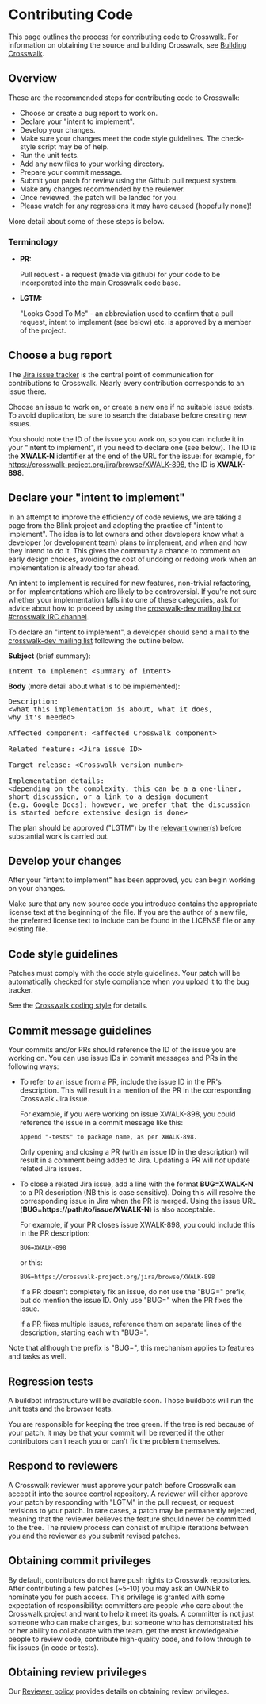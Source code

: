 # Contributing Code
This page outlines the process for contributing code to Crosswalk. For information on obtaining the source and building Crosswalk, see [Building Crosswalk](#contribute/building_crosswalk).

## Overview
These are the recommended steps for contributing code to Crosswalk:

* Choose or create a bug report to work on.
* Declare your "intent to implement".
* Develop your changes.
* Make sure your changes meet the code style guidelines. The check-style script may be of help.
* Run the unit tests.
* Add any new files to your working directory.
* Prepare your commit message.
* Submit your patch for review using the Github pull request system.
* Make any changes recommended by the reviewer.
* Once reviewed, the patch will be landed for you.
* Please watch for any regressions it may have caused (hopefully none)!

More detail about some of these steps is below.

### Terminology

*   **PR:**

    Pull request - a request (made via github) for your code to be incorporated into the main Crosswalk code base.

*   **LGTM:**

    "Looks Good To Me" - an abbreviation used to confirm that a pull request, intent to implement (see below) etc. is approved by a member of the project.

## Choose a bug report

The [Jira issue tracker](https://crosswalk-project.org/jira/) is the central point of communication for contributions to Crosswalk. Nearly every contribution corresponds to an issue there.

Choose an issue to work on, or create a new one if no suitable issue exists. To avoid duplication, be sure to search the database before creating new issues.

You should note the ID of the issue you work on, so you can include it in your "intent to implement", if you need to declare one (see below). The ID is the **XWALK-N** identifier at the end of the URL for the issue: for example, for https://crosswalk-project.org/jira/browse/XWALK-898, the ID is **XWALK-898**.

## Declare your "intent to implement"

In an attempt to improve the efficiency of code reviews, we are taking a page from the Blink project and adopting the practice of "intent to implement". The idea is to let owners and other developers know what a developer (or development team) plans to implement, and when and how they intend to do it. This gives the community a chance to comment on early design choices, avoiding the cost of undoing or redoing work when an implementation is already too far ahead.

An intent to implement is required for new features, non-trivial refactoring, or for implementations which are likely to be controversial. If you're not sure whether your implementation falls into one of these categories, ask for advice about how to proceed by using the [crosswalk-dev mailing list or #crosswalk IRC channel](#contribute/community).

To declare an "intent to implement", a developer should send a mail to the [crosswalk-dev mailing list](https://lists.crosswalk-project.org/mailman/listinfo/crosswalk-dev) following the outline below.

**Subject** (brief summary):

<pre>
Intent to Implement &lt;summary of intent&gt;
</pre>

**Body** (more detail about what is to be implemented):

<pre>
Description:
&lt;what this implementation is about, what it does,
why it's needed&gt;

Affected component: &lt;affected Crosswalk component&gt;

Related feature: &lt;Jira issue ID&gt;

Target release: &lt;Crosswalk version number&gt;

Implementation details:
&lt;depending on the complexity, this can be a a one-liner,
short discussion, or a link to a design document
(e.g. Google Docs); however, we prefer that the discussion
is started before extensive design is done&gt;
</pre>

The plan should be approved ("LGTM") by the [relevant owner(s)](https://crosswalk-project.org/#contribute/reviewer_policy/The-OWNERS-files) before substantial work is carried out.

## Develop your changes

After your "intent to implement" has been approved, you can begin working on your changes.

Make sure that any new source code you introduce contains the appropriate license text at the beginning of the file. If you are the author of a new file, the preferred license text to include can be found in the LICENSE file or any existing file.

## Code style guidelines

Patches must comply with the code style guidelines. Your patch will be automatically checked for style compliance when you upload it to the bug tracker.

See the [Crosswalk coding style](#contribute/coding_style) for details.

## Commit message guidelines

Your commits and/or PRs should reference the ID of the issue you are working on. You can use issue IDs in commit messages and PRs in the following ways:

*   To refer to an issue from a PR, include the issue ID in the PR's description. This will result in a mention of the PR in the corresponding Crosswalk Jira issue.

    For example, if you were working on issue XWALK-898, you could reference the issue in a commit message like this:

        Append "-tests" to package name, as per XWALK-898.

    Only opening and closing a PR (with an issue ID in the description) will result in a comment being added to Jira. Updating a PR will *not* update related Jira issues.

*   To close a related Jira issue, add a line with the format **BUG=XWALK-N** to a PR description (NB this is case sensitive). Doing this will resolve the corresponding issue in Jira when the PR is merged. Using the issue URL (**BUG=https://path/to/issue/XWALK-N**) is also acceptable.

    For example, if your PR closes issue XWALK-898, you could include this in the PR description:

        BUG=XWALK-898

    or this:

        BUG=https://crosswalk-project.org/jira/browse/XWALK-898

    If a PR doesn't completely fix an issue, do not use the "BUG=" prefix, but do mention the issue ID. Only use "BUG=" when the PR fixes the issue.

    If a PR fixes multiple issues, reference them on separate lines of the description, starting each with "BUG=".

Note that although the prefix is "BUG=", this mechanism applies to features and tasks as well.

## Regression tests

A buildbot infrastructure will be available soon. Those buildbots will run the unit tests and the browser tests.

You are responsible for keeping the tree green. If the tree is red because of your patch, it may be that your commit will be reverted if the other contributors can't reach you or can't fix the problem themselves.

## Respond to reviewers

A Crosswalk reviewer must approve your patch before Crosswalk can accept it into the source control repository. A reviewer will either approve your patch by responding with "LGTM" in the pull request, or request revisions to your patch. In rare cases, a patch may be permanently rejected, meaning that the reviewer believes the feature should never be committed to the tree. The review process can consist of multiple iterations between you and the reviewer as you submit revised patches.

## Obtaining commit privileges

By default, contributors do not have push rights to Crosswalk repositories. After contributing a few patches (~5-10) you may ask an OWNER to nominate you for push access. This privilege is granted with some expectation of responsibility: committers are people who care about the Crosswalk project and want to help it meet its goals. A committer is not just someone who can make changes, but someone who has demonstrated his or her ability to collaborate with the team, get the most knowledgeable people to review code, contribute high-quality code, and follow through to fix issues (in code or tests).

## Obtaining review privileges

Our [Reviewer policy](#contribute/Reviewer_Policy) provides details on obtaining review privileges.
